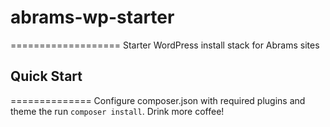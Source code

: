 # abrams-wp-starter
===================
Starter WordPress install stack for Abrams sites

## Quick Start
==============
Configure composer.json with required plugins and theme the run `composer install`. Drink more coffee!